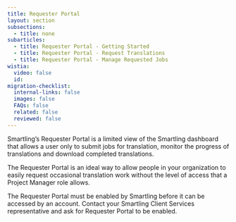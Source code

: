 ```yaml
---
title: Requester Portal
layout: section
subsections:
  - title: none
subarticles:
  - title: Requester Portal - Getting Started
  - title: Requester Portal - Request Translations
  - title: Requester Portal - Manage Requested Jobs
wistia:
  video: false
  id:
migration-checklist:
  internal-links: false
  images: false
  FAQs: false
  related: false
  reviewed: false
---
```



Smartling’s Requester Portal is a limited view of the Smartling dashboard that allows a user only to submit jobs for translation, monitor the progress of translations and download completed translations.

The Requester Portal is an ideal way to allow people in your organization to easily request occasional translation work without the level of access that a Project Manager role allows.

The Requester Portal must be enabled by Smartling before it can be accessed by an account. Contact your Smartling Client Services representative and ask for Requester Portal to be enabled.